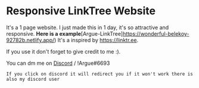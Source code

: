 # Responsive LinkTree Website 

It's a 1 page website. I just made this in 1 day, it's so attractive and responsive.
**Here is a example**[Argue-LinkTree]https://wonderful-belekoy-92782b.netlify.app/)
It's a inspired by https://linktr.ee.

If you use it don't forget to give credit to me :).

You can dm me on [Discord](https://discordapp.com/users/842978764690030593) / !Argue#6693 

`If you click on discord it will redirect you if it won't work there is also my discord user`
